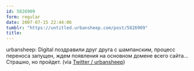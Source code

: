 ```yaml
---
id: 5826909
form: regular
date: 2007-07-15 22:44:06
tumblr: "https://untitled.urbansheep.com/post/5826909"
title:
---
```


<p>urbansheep: Digital поздравили друг друга с шампанским, процесс переноса запущен, ждем появления на основном домене всего сайта&hellip; Страшно, но пройдет. (via <a href="http://twitter.com/urbansheep/statuses/151298582">Twitter / urbansheep</a>)</p>


